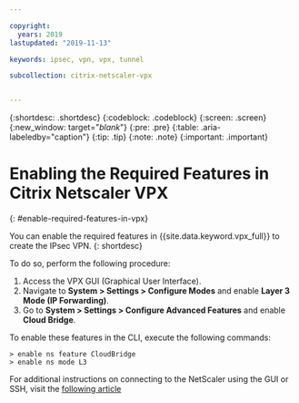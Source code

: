 ```yaml
---

copyright:
  years: 2019
lastupdated: "2019-11-13"

keywords: ipsec, vpn, vpx, tunnel

subcollection: citrix-netscaler-vpx


---
```


{:shortdesc: .shortdesc}
{:codeblock: .codeblock}
{:screen: .screen}
{:new_window: target="_blank_"}
{:pre: .pre}
{:table: .aria-labeledby="caption"}
{:tip: .tip}
{:note: .note}
{:important: .important}

# Enabling the Required Features in Citrix Netscaler VPX
{: #enable-required-features-in-vpx}

You can enable the required features in {{site.data.keyword.vpx_full}} to create the IPsec VPN.
{: shortdesc}

To do so, perform the following procedure:

1.	Access the VPX GUI (Graphical User Interface).
2.	Navigate to **System > Settings > Configure Modes** and enable **Layer 3 Mode (IP Forwarding)**.
3.	Go to **System > Settings > Configure Advanced Features** and enable **Cloud Bridge**.

To enable these features in the CLI, execute the following commands:

```
> enable ns feature CloudBridge
> enable ns mode L3

```

For additional instructions on connecting to the NetScaler using the GUI or SSH, visit the [following article](/docs/infrastructure/citrix-netscaler-vpx?topic=citrix-netscaler-vpx-managing-your-citrix-netscaler-vpx#connecting-to-the-netscaler)
